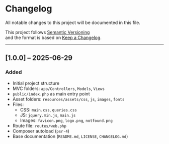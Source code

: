 # Changelog

All notable changes to this project will be documented in this file.

This project follows [Semantic Versioning](https://semver.org/)  
and the format is based on [Keep a Changelog](https://keepachangelog.com/en/1.0.0/).

---

## [1.0.0] – 2025-06-29

### Added
- Initial project structure
- MVC folders: `app/Controllers`, `Models`, `Views`
- `public/index.php` as main entry point
- Asset folders: `resources/assets/css`, `js`, `images`, `fonts`
- Files:
    - CSS: `main.css`, `queries.css`
    - JS: `jquery.min.js`, `main.js`
    - Images: `favicon.png`, `logo.png`, `notfound.png`
- Route file: `routes/web.php`
- Composer autoload (`psr-4`)
- Base documentation (`README.md`, `LICENSE`, `CHANGELOG.md`)